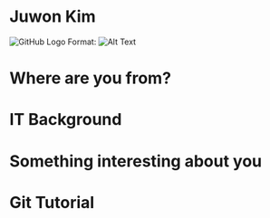 # Juwon Kim
![GitHub Logo](/images/logo.png)
Format: ![Alt Text](url)
# Where are you from?
# IT Background
# Something interesting about you
# Git Tutorial

